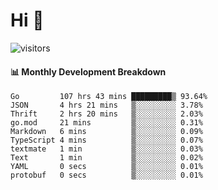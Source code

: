 # Hi 👋
 
![visitors](https://visitor-badge.glitch.me/badge?page_id=sorcererxw.sorcererx)

#### 📊 Monthly Development Breakdown

<!--START_SECTION:waka-->
```text
Go         107 hrs 43 mins █████████▒ 93.64%
JSON       4 hrs 21 mins   ▒░░░░░░░░░ 3.78%
Thrift     2 hrs 20 mins   ▒░░░░░░░░░ 2.03%
go.mod     21 mins         ▒░░░░░░░░░ 0.31%
Markdown   6 mins          ▒░░░░░░░░░ 0.09%
TypeScript 4 mins          ▒░░░░░░░░░ 0.07%
textmate   1 min           ▒░░░░░░░░░ 0.03%
Text       1 min           ▒░░░░░░░░░ 0.02%
YAML       0 secs          ▒░░░░░░░░░ 0.01%
protobuf   0 secs          ▒░░░░░░░░░ 0.01%
```
<!--END_SECTION:waka-->
